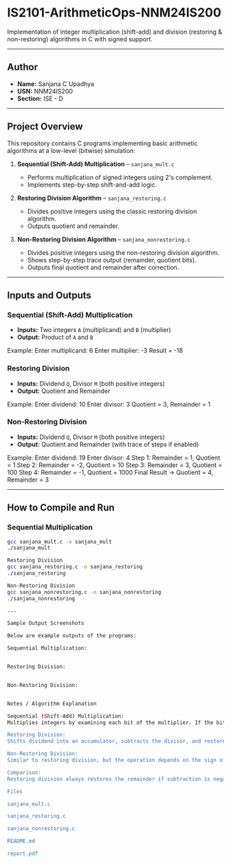 # IS2101-ArithmeticOps-NNM24IS200

Implementation of integer multiplication (shift-add) and division (restoring & non-restoring) algorithms in C with signed support.

---

## Author
- **Name:** Sanjana C Upadhya  
- **USN:** NNM24IS200  
- **Section:** ISE - D  

---

## Project Overview
This repository contains C programs implementing basic arithmetic algorithms at a low-level (bitwise) simulation:

1. **Sequential (Shift-Add) Multiplication** – `sanjana_mult.c`  
   - Performs multiplication of signed integers using 2's complement.  
   - Implements step-by-step shift-and-add logic.  

2. **Restoring Division Algorithm** – `sanjana_restoring.c`  
   - Divides positive integers using the classic restoring division algorithm.  
   - Outputs quotient and remainder.  

3. **Non-Restoring Division Algorithm** – `sanjana_nonrestoring.c`  
   - Divides positive integers using the non-restoring division algorithm.  
   - Shows step-by-step trace output (remainder, quotient bits).  
   - Outputs final quotient and remainder after correction.  

---

## Inputs and Outputs

### Sequential (Shift-Add) Multiplication
- **Inputs:** Two integers `A` (multiplicand) and `B` (multiplier)  
- **Output:** Product of `A` and `B`  

Example:
Enter multiplicand: 6
Enter multiplier: -3
Result = -18

### Restoring Division
- **Inputs:** Dividend `Q`, Divisor `M` (both positive integers)  
- **Output:** Quotient and Remainder  

Example:
Enter dividend: 10
Enter divisor: 3
Quotient = 3, Remainder = 1

### Non-Restoring Division
- **Inputs:** Dividend `Q`, Divisor `M` (both positive integers)  
- **Output:** Quotient and Remainder (with trace of steps if enabled)  

Example:
Enter dividend: 19
Enter divisor: 4
Step 1: Remainder = 1, Quotient = 1
Step 2: Remainder = -2, Quotient = 10
Step 3: Remainder = 3, Quotient = 100
Step 4: Remainder = -1, Quotient = 1000
Final Result -> Quotient = 4, Remainder = 3

---

## How to Compile and Run

### Sequential Multiplication
```bash
gcc sanjana_mult.c -o sanjana_mult
./sanjana_mult

Restoring Division
gcc sanjana_restoring.c -o sanjana_restoring
./sanjana_restoring

Non-Restoring Division
gcc sanjana_nonrestoring.c -o sanjana_nonrestoring
./sanjana_nonrestoring

---

Sample Output Screenshots

Below are example outputs of the programs:

Sequential Multiplication:


Restoring Division:


Non-Restoring Division:


Notes / Algorithm Explanation

Sequential (Shift-Add) Multiplication:
Multiplies integers by examining each bit of the multiplier. If the bit is 1, the multiplicand shifted by the bit position is added to the product. Supports signed integers using 2's complement.

Restoring Division:
Shifts dividend into an accumulator, subtracts the divisor, and restores if the subtraction would result in negative remainder. Produces quotient and remainder.

Non-Restoring Division:
Similar to restoring division, but the operation depends on the sign of the accumulator. No restoring step is needed after every subtraction; a final correction is applied if necessary.

Comparison:
Restoring division always restores the remainder if subtraction is negative, while non-restoring is faster as it only corrects at the end.

Files

sanjana_mult.c

sanjana_restoring.c

sanjana_nonrestoring.c

README.md

report.pdf
